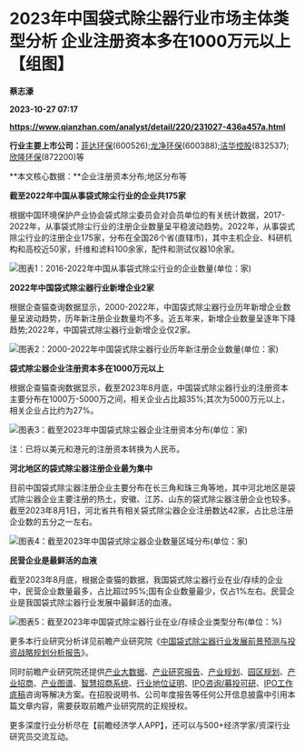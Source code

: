 # 2023年中国袋式除尘器行业市场主体类型分析 企业注册资本多在1000万元以上【组图】
**蔡志濠**

**2023-10-27 07:17**

**https://www.qianzhan.com/analyst/detail/220/231027-436a457a.html**

**行业主要上市公司：**[菲达环保](https://stock.qianzhan.com/hs/zhengquan_600526.SH.html)(600526);[龙净环保](https://stock.qianzhan.com/hs/zhengquan_600388.SH.html)(600388);[洁华控股](https://stock.qianzhan.com/neeq/zhengquan_832537.OC.html)(832537);[欣隆环保](https://stock.qianzhan.com/neeq/zhengquan_872200.OC.html)(872200)等

**本文核心数据：**企业注册资本分布;地区分布等

**截至2022年中国从事袋式除尘行业的企业共175家**

根据中国环境保护产业协会袋式除尘委员会对会员单位的有关统计数据，2017-2022年，从事袋式除尘行业的注册企业数量呈平稳波动趋势。2022年，从事袋式除尘行业的注册企业175家，分布在全国26个省(直辖市)，其中主机企业、科研机构和高校近50家，纤维和滤料100余家，配件和测试仪器10余家。

![图表1：2016-2022年中国从事袋式除尘行业的企业数量(单位：家)](https://img3.qianzhan.com/news/202310/27/20231027-cddfa6109bab8cf5.png)

**2022年中国袋式除尘器行业新增企业2家**

根据企查猫查询数据显示，2000-2022年，中国袋式除尘器行业历年新增企业数量呈波动趋势，历年新注册企业数量均不多。近五年来，新增企业数量呈逐年下降趋势;2022年，中国袋式除尘器行业新增企业仅2家。

![图表2：2000-2022年中国袋式除尘器行业历年新注册企业数量(单位：家)](https://img3.qianzhan.com/news/202310/27/20231027-0dda1a4f2b0d5182.png)

**袋式除尘器企业注册资本多在1000万元以上**

根据企查猫查询数据显示，截至2023年8月底，中国袋式除尘器行业的注册资本主要分布在1000万-5000万之间，相关企业占比超35%;其次为5000万元以上，相关企业占比约为27%。

![图表3：截至2023年中国袋式除尘器企业注册资本分布(单位：家)](https://img3.qianzhan.com/news/202310/27/20231027-310c84e9bc1c1e09.png)

注：已将以美元和港元的注册资本转换为人民币。

**河北地区的袋式除尘器注册企业最为集中**

目前中国袋式除尘器注册企业主要分布在长三角和珠三角等地，其中河北地区是袋式除尘器企业主要注册的热土，安徽、江苏、山东的袋式除尘器注册企业也较多。截至2023年8月1日，河北省共有相关袋式除尘器企业注册数达42家，占比总注册企业数的五分之一左右。

![图表4：截至2023年中国袋式除尘器企业数量区域分布(单位：家)](https://img3.qianzhan.com/news/202310/27/20231027-8c15bce1b75b251c.png)

**民营企业是最鲜活的血液**

截至2023年8月底，根据企查猫的数据，我国袋式除尘器行业在业/存续的企业中，民营企业数量最多，占比超过95%;国有企业数量最少，仅占1%左右。民营企业是我国袋式除尘器行业发展中最鲜活的血液。

![图表5：截至2023年中国袋式除尘器行业在业/存续企业类型分布(单位：%)](https://img3.qianzhan.com/news/202310/27/20231027-7474a59c87ef15cf.png)

更多本行业研究分析详见前瞻产业研究院《[中国袋式除尘器行业发展前景预测与投资战略规划分析报告](https://bg.qianzhan.com/report/detail/ab7751e386bf4df9.html)》。

同时前瞻产业研究院还提供[产业大数据](https://d.qianzhan.com/)、[产业研究报告](https://bg.qianzhan.com/report/hotlist/)、[产业规划](https://f.qianzhan.com/chanyeguihua2/)、[园区规划](https://f.qianzhan.com/yuanqu/)、[产业招商](https://f.qianzhan.com/chanyezhaoshang/)、[产业图谱](https://bg.qianzhan.com/report/lianglian/)、[智慧招商系统](https://z.qianzhan.com/)、[行业地位证明](https://bg.qianzhan.com/report/qyppcs)、[IPO咨询/募投可研](https://ipo.qianzhan.com/mutou/)、[IPO工作底稿](https://ipo.qianzhan.com/digao/)咨询等解决方案。在招股说明书、公司年度报告等任何公开信息披露中引用本篇文章内容，需要获取前瞻产业研究院的正规授权。

更多深度行业分析尽在【前瞻经济学人APP】，还可以与500+经济学家/资深行业研究员交流互动。